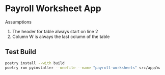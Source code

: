 # Payroll Worksheet App

Assumptions
1. The header for table always start on line 2
1. Column W is always the last column of the table


## Test Build

```bash
poetry install --with build
poetry run pyinstaller --onefile --name "payroll-worksheets" src/app/main.py --hidden-import=holidays.countries
```
